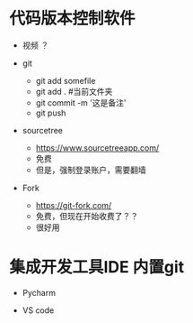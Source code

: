 
# 代码版本控制软件

- 视频 ？

- git
    - git add somefile
    - git add . #当前文件夹
    - git commit -m '这是备注'
    - git push

- sourcetree
    - https://www.sourcetreeapp.com/
    - 免费
    - 但是，强制登录账户，需要翻墙

- Fork
    - https://git-fork.com/
    - 免费，但现在开始收费了？？
    - 很好用

# 集成开发工具IDE 内置git
- Pycharm

- VS code